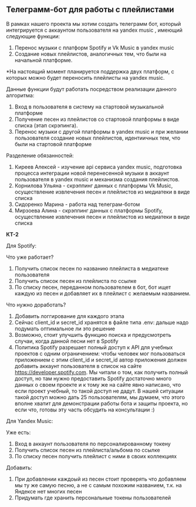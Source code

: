 ## **Телеграмм-бот для работы с плейлистами**

В рамках нашего проекта мы хотим создать телеграмм бот, который интегрируется с аккаунтом пользователя на yandex music , имеющий следующие функции:
1. Перенос музыки c платформ Spotify и Vk Music в yandex music
2. Создание новых плейлистов, аналогичных тем, что были на начальной платформе. 

*На настоящий момент планируется поддержка двух платформ, с которых можно будет переносить плейлисты на yandex music.

Данные функции будут работать посредством реализации данного алгоритма:

1. Вход в пользователя в систему на стартовой музыкальной платформе
2. Получение песен из плейлистов со стартовой платформы в виде списка (этап скрэпинга).
3. Перенос музыки с другой платформы в yandex music и при желании пользователя создание новых плейлистов, идентиичных тем, что были на стартовой платформе


Разделение обязанностей:
1. Киреев Алексей - изучение api сервиса yandex music, подготовка процесса интеграции новой перенесенной музыки в аккаунт пользователя в yandex music и механизма создания плейлистов.
2. Корнилова Ульяна - скрэппинг данных с платформы Vk Music, осуществление извлечения песен и плейлистов из медиатеки в виде списка
3. Сидоренко Марина - работа над телеграм-ботом
4. Мирзоева Алина - скрэппинг данных с платформы Spotify, осуществление извлечения песен и плейлистов из медиатеки в виде списка


**КТ-2**

Для Spotify:

Что уже работает?

 1. Получить список песен по названию плейлиста в медиатеке пользователя
 2. Получить список песен из плейлиста по ссылке
 3. По списку песен, переданном пользователем в бот, бот ищет каждую из песен и добавляет их в плейлист с желаемым названием.


Что нужно доработать?

 1. Добавить логгирование для каждого этапа
 2. Сейчас client_id и secret_id хранятся в файле типа .env: дальше надо подумать оптимальное ли это решение
 3. Возможно, стоит улучшить функцию поиска и предусмотреть случаи, когда данной песни нет в Spotify
 4. Политика Spotify разрешает полный доступ к API для учебных проектов с одним ограничением: чтобы человек мог пользоваться приложением с этим client_id и secret_id автор приложения должен добавить аккаунт пользователя в список на сайте https://developer.spotify.com. Мы читали о том, как получить полный доступ, но там нужно предоставить Spotify достаточно много данных о своем проекте и к тому же на сайте явно написано, что если проект учебный, то такой доступ не дадут. В нашей ситуации такой доступ  можно дать 25 пользователям, мы думаем, что этого вполне хватит для демонстрации работы бота и защиты проекта, но если что, готовы эту часть обсудить на консультации :)

Для Yandex Music:

Уже есть:

1. Вход в аккаунт пользователя по персоналированному токену
2. Получить список песен из плейлиста/альбома по ссылке
3. По списку песен получить плейлист с ними в своих коллекциях

Добавить:

1. При добавлении каждоый из песен стоит проверять что добавляем мы ту же самую песню, а не с самым похожим названием, т.к. на Яндексе нет многих песен
2. Придумать где хранить персональные токены пользователей
